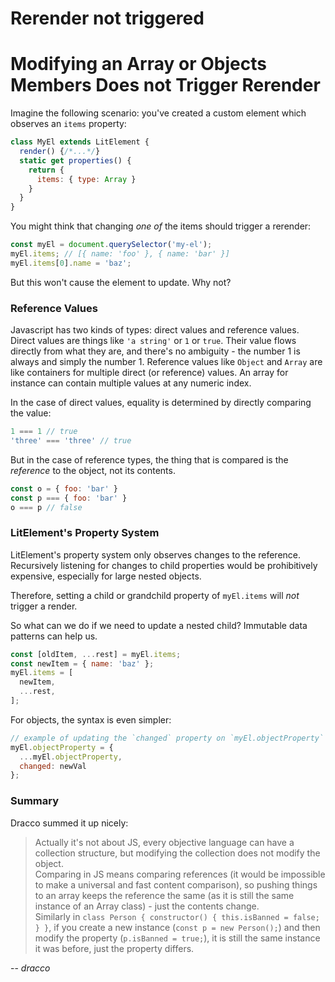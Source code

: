 # Rerender not triggered

# Modifying an Array or Objects Members Does not Trigger Rerender

Imagine the following scenario: you've created a custom element which observes an `items` property:
```js
class MyEl extends LitElement {
  render() {/*...*/}
  static get properties() {
    return {
      items: { type: Array }
    }
  }
}
```

You might think that changing *one of* the items should trigger a rerender:
```js
const myEl = document.querySelector('my-el');
myEl.items; // [{ name: 'foo' }, { name: 'bar' }]
myEl.items[0].name = 'baz';
```

But this won't cause the element to update. Why not?

### Reference Values
Javascript has two kinds of types: direct values and reference values. Direct values are things like `'a string'` or `1` or `true`. Their value flows directly from what they are, and there's no ambiguity - the number 1 is always and simply the number 1.
Reference values like `Object` and `Array` are like containers for multiple direct (or reference) values. An array for instance can contain multiple values at any numeric index.

In the case of direct values, equality is determined by directly comparing the value: 
```js
1 === 1 // true
'three' === 'three' // true
```

But in the case of reference types, the thing that is compared is the *reference* to the object, not its contents. 
```js
const o = { foo: 'bar' }
const p === { foo: 'bar' }
o === p // false
```

### LitElement's Property System
LitElement's property system only observes changes to the reference. Recursively listening for changes to child properties would be prohibitively expensive, especially for large nested objects.

Therefore, setting a child or grandchild property of `myEl.items` will *not* trigger a render.

So what can we do if we need to update a nested child? Immutable data patterns can help us.

```js
const [oldItem, ...rest] = myEl.items;
const newItem = { name: 'baz' };
myEl.items = [
  newItem,
  ...rest,
];
```

For objects, the syntax is even simpler:

```js
// example of updating the `changed` property on `myEl.objectProperty`
myEl.objectProperty = {
  ...myEl.objectProperty,
  changed: newVal
};
```

### Summary
Dracco summed it up nicely:

> Actually it's not about JS, every objective language can have a collection structure, but modifying the collection does not modify the object.  
> Comparing in JS means comparing references (it would be impossible to make a universal and fast content comparison), so pushing things to an array keeps the reference the same (as it is still the same instance of an Array class) -  just the contents change.  
> Similarly in `class Person { constructor() { this.isBanned = false; } }`, if you create a new instance (`const p = new Person();`) and then modify the property (`p.isBanned = true;`), it is still the same instance it was before, just the property differs.  

-- <cite>dracco</cite>
